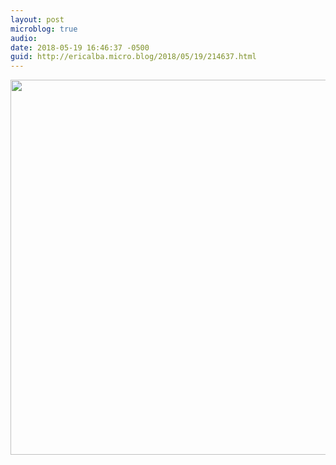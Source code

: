 ```yaml
---
layout: post
microblog: true
audio: 
date: 2018-05-19 16:46:37 -0500
guid: http://ericalba.micro.blog/2018/05/19/214637.html
---
```



<img src="http://micro.ericalba.com/uploads/2018/f42be4ae9e.jpg" width="600" height="600" />
